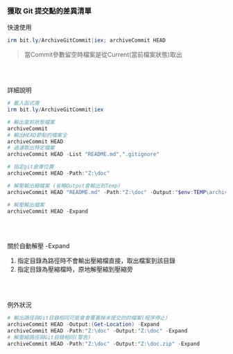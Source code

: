 ### 獲取 Git 提交點的差異清單
快速使用
```ps1
irm bit.ly/ArchiveGitCommit|iex; archiveCommit HEAD
```

> 當Commit參數留空時檔案是從Current(當前檔案狀態)取出

<br><br>

詳細說明
```ps1
# 載入函式庫
irm bit.ly/ArchiveGitCommit|iex

# 輸出當前狀態檔案
archiveCommit
# 輸出HEAD節點的檔案全
archiveCommit HEAD
# 過濾取出特定檔案
archiveCommit HEAD -List "README.md",".gitignore"

# 指定git倉庫位置
archiveCommit HEAD -Path:"Z:\doc"

# 解壓輸出縮檔案 (省略Output會輸出到Temp)
archiveCommit HEAD "README.md" -Path:"Z:\doc" -Output:"$env:TEMP\archiveCommit"

# 解壓輸出檔案
archiveCommit HEAD -Expand 
```

<br><br>

關於自動解壓 -Expand
1. 指定目錄為路徑時不會輸出壓縮檔直接，取出檔案到該目錄
2. 指定目錄為壓縮檔時，原地解壓縮到壓縮旁

<br><br>

例外狀況

```ps1
# 輸出路徑與Git目錄相同可能會會覆蓋掉未提交的的檔案(程序停止)
archiveCommit HEAD -Output:(Get-Location) -Expand
archiveCommit HEAD -Path:"Z:\doc" -Output:"Z:\doc" -Expand
# 解壓縮路徑與Git目錄相同(警告)
archiveCommit HEAD -Path:"Z:\doc" -Output:"Z:\doc.zip" -Expand
```
